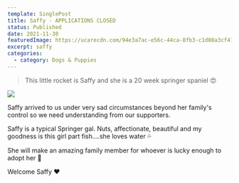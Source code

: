 ```yaml
---
template: SinglePost
title: Saffy - APPLICATIONS CLOSED
status: Published
date: 2021-11-30
featuredImage: https://ucarecdn.com/94e3a7ac-e56c-44ca-8fb3-c1d08a3cf41e/-/crop/720x505/0,0/-/preview/
excerpt: saffy
categories:
  - category: Dogs & Puppies
---
```

> This little rocket is Saffy and she is a 20 week springer spaniel 😍

![](https://ucarecdn.com/5bff205f-0a40-4b5a-84b6-3d171da3d11a/)

Saffy arrived to us under very sad circumstances beyond her family's control so we need understanding from our supporters.

Saffy is a typical Springer gal. Nuts, affectionate, beautiful and my goodness is this girl part fish….she loves water 💦 

She will make an amazing family member for whoever is lucky enough to adopt her 🐶 

Welcome Saffy ❤️